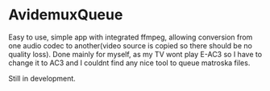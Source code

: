# AvidemuxQueue


Easy to use, simple app with integrated ffmpeg, allowing conversion from one audio codec to another(video source is copied so there should be no quality loss). Done mainly for myself, as my TV wont play E-AC3 so I have to change it to AC3 and I couldnt find any nice tool to queue matroska files.




Still in development.
